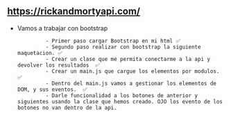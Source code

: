 ## https://rickandmortyapi.com/

 - Vamos a trabajar con bootstrap

                - Primer paso cargar Bootstrap en mi html ✅
                - Segundo paso realizar con bootstrap la siguiente maquetacion. ✅
                - Crear un clase que me permita conectarme a la api y devolver los resultados  ✅
                - Crear un main.js que cargue los elementos por modulos.  ✅
                - Dentro del main.js vamos a gestionar los elementos de DOM, y sus eventos.  ✅
                - Darle funcionalidad a los botones de anterior y siguientes usando la clase que hemos creado. OJO los evento de los botones no van dentro de la api.